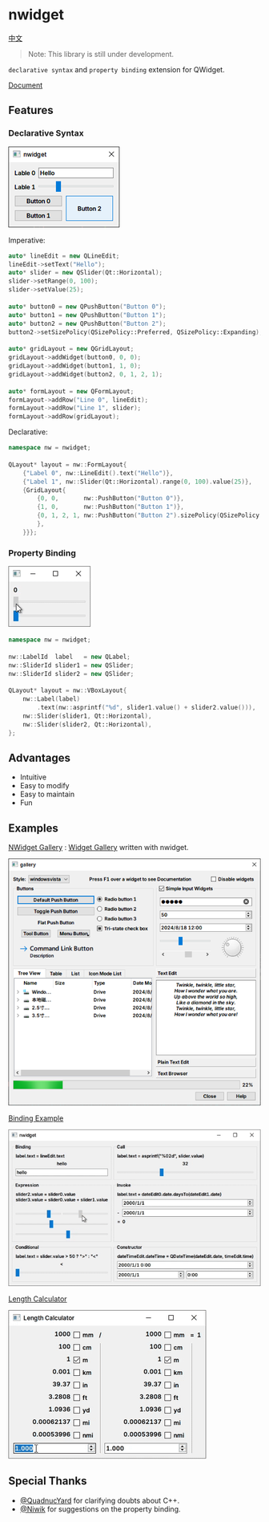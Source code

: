 # nwidget

[中文](./doc/zh_cn/README.md)

> Note: This library is still under development.

`declarative syntax` and `property binding` extension for QWidget.

[Document](./doc/en/Document.md)

## Features

### Declarative Syntax

![](./doc/img/nwidget.png)

Imperative:
```cpp
auto* lineEdit = new QLineEdit;
lineEdit->setText("Hello");
auto* slider = new QSlider(Qt::Horizontal);
slider->setRange(0, 100);
slider->setValue(25);

auto* button0 = new QPushButton("Button 0");
auto* button1 = new QPushButton("Button 1");
auto* button2 = new QPushButton("Button 2");
button2->setSizePolicy(QSizePolicy::Preferred, QSizePolicy::Expanding);

auto* gridLayout = new QGridLayout;
gridLayout->addWidget(button0, 0, 0);
gridLayout->addWidget(button1, 1, 0);
gridLayout->addWidget(button2, 0, 1, 2, 1);

auto* formLayout = new QFormLayout;
formLayout->addRow("Line 0", lineEdit);
formLayout->addRow("Line 1", slider);
formLayout->addRow(gridLayout);
```

Declarative:
```cpp
namespace nw = nwidget;

QLayout* layout = nw::FormLayout{
    {"Label 0", nw::LineEdit().text("Hello")},
    {"Label 1", nw::Slider(Qt::Horizontal).range(0, 100).value(25)},
    {GridLayout{
        {0, 0,       nw::PushButton("Button 0")},
        {1, 0,       nw::PushButton("Button 1")},
        {0, 1, 2, 1, nw::PushButton("Button 2").sizePolicy(QSizePolicy::Preferred, QSizePolicy::Expanding)
        },
    }}};
```

### Property Binding

![](./doc/img/binding.gif)

```cpp
namespace nw = nwidget;

nw::LabelId  label   = new QLabel;
nw::SliderId slider1 = new QSlider;
nw::SliderId slider2 = new QSlider;

QLayout* layout = nw::VBoxLayout{
    nw::Label(label)
        .text(nw::asprintf("%d", slider1.value() + slider2.value())),
    nw::Slider(slider1, Qt::Horizontal),
    nw::Slider(slider2, Qt::Horizontal),
};
```

## Advantages

- Intuitive
- Easy to modify
- Easy to maintain
- Fun

## Examples

[NWidget Gallery](./examples/gallery) : [Widget Gallery](https://doc.qt.io/qt-6/qtwidgets-gallery-example.html) written with nwidget.

![](./doc/img/nwidget_gallery.png)

[Binding Example](./examples/binding_example)

![](./doc/img/binding_example.gif)

[Length Calculator](./examples/length_calculator)

![](./doc/img/length_calculator.gif)

## Special Thanks

- [@QuadnucYard](https://github.com/QuadnucYard) for clarifying doubts about C++.
- [@Niwik](https://github.com/niwik-dev) for suggestions on the property binding.